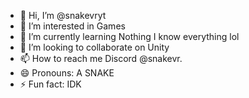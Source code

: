 - 👋 Hi, I’m @snakevryt
- 👀 I’m interested in Games
- 🌱 I’m currently learning Nothing I know everything lol
- 💞️ I’m looking to collaborate on Unity
- 📫 How to reach me Discord @snakevr.
- 😄 Pronouns: A SNAKE
- ⚡ Fun fact: IDK

<!---
snakevryt/snakevryt is a ✨ special ✨ repository because its `README.md` (this file) appears on your GitHub profile.
You can click the Preview link to take a look at your changes.
--->
